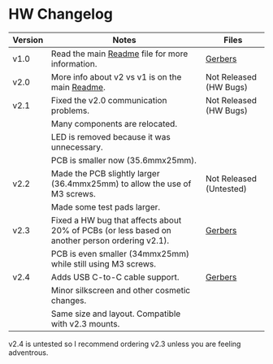 # HW Changelog

|Version|Notes|Files|
|---|---|---|
|v1.0|Read the main [Readme](../README.md#version-10) file for more information.|[Gerbers](./Old-Versions/v1.0)|
|v2.0|More info about v2 vs v1 is on the main [Readme](../README.md).|Not Released (HW Bugs)|
|v2.1| Fixed the v2.0 communication problems.|Not Released (HW Bugs)|
||Many components are relocated.||
||LED is removed because it was unnecessary.||
||PCB is smaller now (35.6mmx25mm).||
|v2.2|Made the PCB slightly larger (36.4mmx25mm) to allow the use of M3 screws. |Not Released (Untested)|
||Made some test pads larger.||
|v2.3|Fixed a HW bug that affects about 20% of PCBs (or less based on another person ordering v2.1).|[Gerbers](./Old-Versions/v2.3)|
||PCB is even smaller (34mmx25mm) while still using M3 screws.||
|v2.4|Adds USB C-to-C cable support.|[Gerbers](./Latest-Tested-Version)|
||Minor silkscreen and other cosmetic changes.||
||Same size and layout. Compatible with v2.3 mounts.||

v2.4 is untested so I recommend ordering v2.3 unless you are feeling adventrous.
